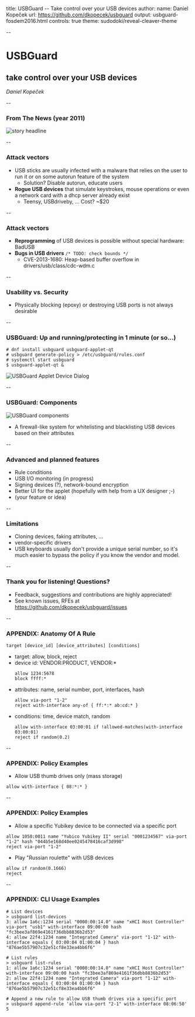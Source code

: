 title: USBGuard -- Take control over your USB devices
author:
  name: Daniel Kopeček 
  url: https://github.com/dkopecek/usbguard
output: usbguard-fosdem2016.html 
controls: true
theme: sudodoki/reveal-cleaver-theme

--

# USBGuard
## take control over your USB devices

_Daniel Kopeček_

--

### From The News (year 2011)

![story headline](pics/badusb-theregister-forslides.png "story headline")

--

### Attack vectors

* USB sticks are usually infected with a malware that relies on the user to run it or on some autorun feature of the system
  * Solution? Disable autorun, educate users
* **Rogue USB devices** that simulate keystrokes, mouse operations or even a network card with a dhcp server already exist
  * Teensy, USBdriveby, ... Cost? ~$20

--

### Attack vectors

* **Reprogramming** of USB devices is possible without special hardware: BadUSB
* **Bugs in USB drivers** `/* TODO: check bounds */`
  * CVE-2013-1680: Heap-based buffer overflow in drivers/usb/class/cdc-wdm.c

--

### Usability vs. Security

* Physically blocking (epoxy) or destroying USB ports is not always desirable

--

### USBGuard: Up and running/protecting in 1 minute (or so...)

```
# dnf install usbguard usbguard-applet-qt
# usbguard generate-policy > /etc/usbguard/rules.conf
# systemctl start usbguard
$ usbguard-applet-qt &

```
![USBGuard Applet Device Dialog](pics/devicedialog.png "USBGuard Applet Device Dialog")

--

### USBGuard: Components

![USBGuard components](pics/components.svg "USBGuard components")

* A firewall-like system for whitelisting and blacklisting USB devices based on their attributes

--

### Advanced and planned features

* Rule conditions
* USB I/O monitoring (in progress)
* Signing devices (?), network-bound encryption
* Better UI for the applet (hopefully with help from a UX designer ;-)
* (your feature or idea)

--

### Limitations

* Cloning devices, faking attributes, ...
* vendor-specific drivers
* USB keyboards usually don't provide a unique serial number, so it's much easier to bypass the policy if you know the vendor and model.

--

### Thank you for listening! Questions?

* Feedback, suggestions and contributions are highly appreciated!
* See known issues, RFEs at https://github.com/dkopecek/usbguard/issues

--

### APPENDIX: Anatomy Of A Rule
```
target [device_id] [device_attributes] [conditions]
```
* target: allow, block, reject
* device id: VENDOR:PRODUCT, VENDOR:*
  ```
  allow 1234:5678
  block ffff:*
  ```
* attributes: name, serial number, port, interfaces, hash
  ```
  allow via-port "1-2"
  reject with-interface any-of { ff:*:* ab:cd:* }
  ```
* conditions: time, device match, random
  ```
  allow with-interface 03:00:01 if !allowed-matches(with-interface 03:00:01)
  reject if random(0.2)
  ```

--

### APPENDIX: Policy Examples

* Allow USB thumb drives only (mass storage)
```
allow with-interface { 08:*:* }
```

--

### APPENDIX: Policy Examples

* Allow a specific Yubikey device to be connected via a specific port
```
allow 1050:0011 name "Yubico Yubikey II" serial "0001234567" via-port "1-2" hash "044b5e168d40ee0245478416caf3d998"
reject via-port "1-2"
```
* Play "Russian roulette" with USB devices
```
allow if random(0.1666)
reject
```
--

### APPENDIX: CLI Usage Examples

```
# List devices
> usbguard list-devices
3: allow 1a6c:1234 serial "0000:00:14.0" name "xHCI Host Controller" via-port "usb1" with-interface 09:00:00 hash "fc3bee3af869e4161f36dbb8836b2d53"
4: allow 22f4:1234 name "Integrated Camera" via-port "1-12" with-interface equals { 03:00:04 01:00:04 } hash "876ae5b57907c32e51cf8e33ea4bb6f6"

# List rules
> usbguard list-rules
1: allow 1a6c:1234 serial "0000:00:14.0" name "xHCI Host Controller" with-interface 09:00:00 hash "fc3bee3af869e4161f36dbb8836b2d53"
2: allow 22f4:1234 name "Integrated Camera" via-port "1-12" with-interface equals { 03:00:04 01:00:04 } hash "876ae5b57907c32e51cf8e33ea4bb6f6"

# Append a new rule to allow USB thumb drives via a specific port
> usbguard append-rule 'allow via-port "2-1" with-interface 08:06:50'
5
```

